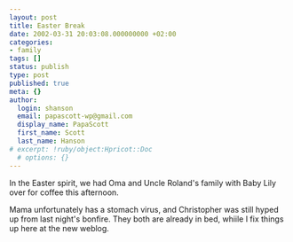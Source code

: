 ```yaml
---
layout: post
title: Easter Break
date: 2002-03-31 20:03:08.000000000 +02:00
categories:
- family
tags: []
status: publish
type: post
published: true
meta: {}
author:
  login: shanson
  email: papascott-wp@gmail.com
  display_name: PapaScott
  first_name: Scott
  last_name: Hanson
# excerpt: !ruby/object:Hpricot::Doc
  # options: {}
---
```

<p>In the Easter spirit, we had Oma and Uncle Roland's family with Baby Lily over for coffee this afternoon. </p>
<p>Mama unfortunately has a stomach virus, and Christopher was still hyped up from last night's bonfire. They both are already in bed, whiile I fix things up here at the new weblog.</p>
